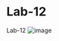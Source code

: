 # Lab-12
Lab-12
![image](https://github.com/essaqur/Lab-12/assets/109910115/4e0a6074-252a-4bda-ac24-ffcc59080356)
